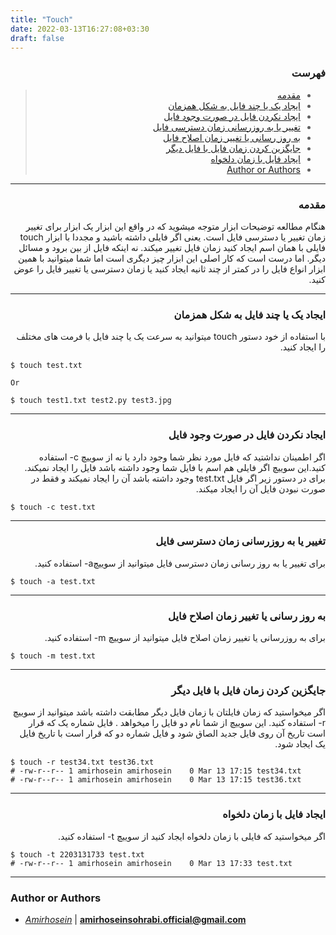 ```yaml
---
title: "Touch"
date: 2022-03-13T16:27:08+03:30
draft: false
---
```


<div dir='rtl'>

### فهرست

> - [مقدمه](#مقدمه)
> - [ایجاد یک یا چند فایل به شکل همزمان](#ایجاد-یک-یا-چند-فایل-به-شکل-همزمان)
> - [ایجاد نکردن فایل در صورت وجود فایل](#ایجاد-نکردن-فایل-در-صورت-وجود-فایل)
> - [تغییر یا به روزرسانی زمان دسترسی فایل](#تغییر-یا-به-روزرسانی-زمان-دسترسی-فایل)
> - [به روز رسانی یا تغییر زمان اصلاح فایل](#به-روز-رسانی-یا-تغییر-زمان-اصلاح-فایل)
> - [جایگزین کردن زمان فایل با فایل دیگر](#جایگزین-کردن-زمان-فایل-با-فایل-دیگر)
> - [ایجاد فایل با زمان دلخواه](#ایجاد-فایل-با-زمان-دلخواه)
> - [Author or Authors](#author-or-authors)
</div>




---
<div dir='rtl'>

### مقدمه
 هنگام مطالعه توضیحات ابزار متوجه میشوید که در واقع این ابزار یک ابزار برای تغییر زمان تغییر یا دسترسی فایل است. یعنی اگر فایلی داشته باشید و مجددا با ابزار touch فایلی با همان اسم ایجاد کنید زمان فایل تغییر میکند. نه اینکه فایل از بین برود و مسائل دیگر. اما درست است که کار اصلی این ابزار چیز دیگری است اما شما میتوانید با همین ابزار انواع فایل را در کمتر از چند ثانیه ایجاد کنید یا زمان دسترسی یا تغییر فایل را عوض کنید.
</div>



---
<div dir='rtl'>

### ایجاد یک یا چند فایل به شکل همزمان
با استفاده از خود دستور touch میتوانید به سرعت یک یا چند فایل با فرمت های مختلف را ایجاد کنید.
 
</div>

    $ touch test.txt
    
    Or 

    $ touch test1.txt test2.py test3.jpg

---
<div dir='rtl'>

### ایجاد نکردن فایل در صورت وجود فایل
اگر اطمینان نداشتید که فایل مورد نظر شما وجود دارد یا نه از سوییچ c- استفاده کنید.این سوییچ اگر فایلی هم اسم با فایل شما وجود داشته باشد فایل را ایجاد نمیکند. برای در دستور زیر اگر فایل test.txt وجود داشته باشد آن را ایجاد نمیکند و فقط در صورت نبودن فایل آن را ایجاد میکند.
 
</div>

    $ touch -c test.txt


---
<div dir='rtl'>

### تغییر یا به روزرسانی زمان دسترسی فایل
برای تغییر یا به روز رسانی زمان دسترسی فایل میتوانید از سوییچa- استفاده کنید.
</div>

    $ touch -a test.txt


---
<div dir='rtl'>

### به روز رسانی یا تغییر زمان اصلاح فایل
برای به روزرسانی یا تغییر زمان اصلاح فایل میتوانید از سوییچ m- استفاده کنید.
 
</div>

    $ touch -m test.txt


---
<div dir='rtl'>

### جایگزین کردن زمان فایل با فایل دیگر
اگر میخواستید که زمان فایلتان با زمان فایل دیگر مطابقت داشته باشد میتوانید از سوییچ r- استفاده کنید.
این سوییچ از شما نام دو فایل را میخواهد . فایل شماره یک که قرار است تاریخ آن روی فایل جدید الصاق شود و فایل شماره دو که قرار است با تاریخ فایل یک ایجاد شود.
 
</div>

    $ touch -r test34.txt test36.txt
    # -rw-r--r-- 1 amirhosein amirhosein    0 Mar 13 17:15 test34.txt
    # -rw-r--r-- 1 amirhosein amirhosein    0 Mar 13 17:15 test36.txt

---
<div dir='rtl'>

### ایجاد فایل با زمان دلخواه
اگر میخواستید که فایلی با زمان دلخواه ایجاد کنید از سوییچ t- استفاده کنید.
 
</div>

    $ touch -t 2203131733 test.txt
    # -rw-r--r-- 1 amirhosein amirhosein    0 Mar 13 17:33 test.txt





---
### Author or Authors

- *[Amirhosein](https://github.com/amirhoseinsb)* | **<amirhoseinsohrabi.official@gmail.com>**
